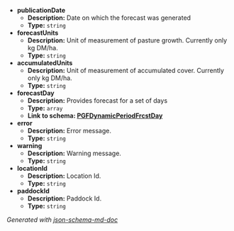  - <b id="#/properties/publicationDate">publicationDate</b>
	 - **Description:** Date on which the forecast was generated
	 - **Type:** `string`
 - <b id="#/properties/forecastUnits">forecastUnits</b>
	 - **Description:** Unit of measurement of pasture growth. Currently only kg DM/ha.
	 - **Type:** `string`
 - <b id="#/properties/accumulatedUnits">accumulatedUnits</b>
	 - **Description:** Unit of measurement of accumulated cover. Currently only kg DM/ha.
	 - **Type:** `string`
 - <b id="#/properties/forecastDay">forecastDay</b>
	 - **Description:** Provides forecast for a set of days
	 - **Type:** `array`
	 - <b id="pgfdynamicperiodfrcstdaypgfdynamicperiodfrcstday.md">Link to schema: [PGFDynamicPeriodFrcstDay](PGFDynamicPeriodFrcstDay.md)</b>
 - <b id="#/properties/error">error</b>
	 - **Description:** Error message.
	 - **Type:** `string`
 - <b id="#/properties/warning">warning</b>
	 - **Description:** Warning message.
	 - **Type:** `string`
 - <b id="#/properties/locationId">locationId</b>
	 - **Description:** Location Id.
	 - **Type:** `string`
 - <b id="#/properties/paddockId">paddockId</b>
	 - **Description:** Paddock Id.
	 - **Type:** `string`

_Generated with [json-schema-md-doc](https://brianwendt.github.io/json-schema-md-doc/)_
